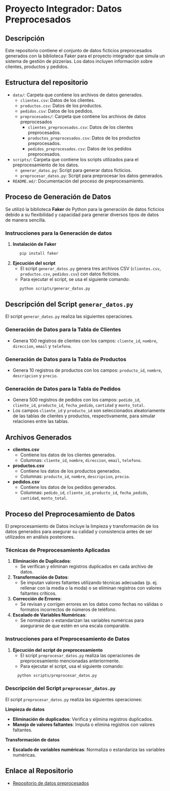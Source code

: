 # Proyecto Integrador: Datos Preprocesados

## Descripción

Este repositorio contiene el conjunto de datos ficticios preprocesados generados con la biblioteca Faker para el
proyecto integrador que simula un sistema de gestión de pizzerías. Los datos incluyen información sobre clientes,
productos y pedidos.

## Estructura del repositorio

- `data/`: Carpeta que contiene los archivos de datos generados.
    - `clientes.csv`: Datos de los clientes.
    - `productos.csv`: Datos de los productos.
    - `pedidos.csv`: Datos de los pedidos.
    - `preprocesados/`: Carpeta que contiene los archivos de datos preprocesados
        - `clientes_preprocesados.csv`: Datos de los clientes preprocesados.
        - `productos_preprocesados.csv`: Datos de los productos preprocesados.
        - `pedidos_preprocesados.csv`: Datos de los pedidos preprocesados.
- `scripts/`: Carpeta que contiene los scripts utilizados para el preprocesamiento de los datos.
    - `generar_datos.py`: Script para generar datos ficticios.
    - `preprocesar_datos.py`: Script para preprocesar los datos generados.
- `README.md/`: Documentación del proceso de preprocesamiento.

## Proceso de Generación de Datos

Se utilizó la biblioteca **Faker** de Python para la generación de datos ficticios debido a su flexibilidad y capacidad
para generar diversos tipos de datos de manera sencilla.

### Instrucciones para la Generación de datos

1. **Instalación de Faker**
   ```bash
      pip install faker
   ```
2. **Ejecución del script**
    - El script `generar_datos.py` genera tres archivos CSV (`clientes.csv`, `productos.csv`, `pedidos.csv`) con datos
      ficticios.
    - Para ejecutar el script, se usa el siguiente comando:
   ```bash
      python scripts/generar_datos.py
   ```

## Descripción del Script `generar_datos.py`

El script `generar_datos.py` realiza las siguientes operaciones.

### Generación de Datos para la Tabla de Clientes

* Genera 100 registros de clientes con los campos: `cliente_id`, `nombre`, `direccion`, `email` y `telefono`.

### Generación de Datos para la Tabla de Productos

* Genera 10 registros de productos con los campos: `producto_id`, `nombre`, `descripcion` y `precio`.

### Generación de Datos para la Tabla de Pedidos

* Genera 500 registros de pedidos con los campos: `pedido_id`, `cliente_id`, `producto_id`, `fecha_pedido`, `cantidad`
  y `monto_total`.
* Los campos `cliente_id` y `producto_id` son seleccionados aleatoriamente de las tablas de clientes y productos,
  respectivamente, para simular relaciones entre las tablas.

## Archivos Generados

* **clientes.csv**
    * Contiene los datos de los clientes generados.
    * Columnas: `cliente_id`, `nombre`, `direccion`, `email`, `telefono`.
* **productos.csv**
    * Contiene los datos de los productos generados.
    * Columnas: `producto_id`, `nombre`, `descripcion`, `precio`.
* **pedidos.csv**
    * Contiene los datos de los pedidos generados.
    * Columnas: `pedido_id`, `cliente_id`, `producto_id`, `fecha_pedido`, `cantidad`, `monto_total`.

## Proceso del Preprocesamiento de Datos

El preprocesamiento de Datos incluye la limpieza y transformación de los datos generados para asegurar su calidad y
consistencia antes de ser utilizados en análisis posteriores.

### Técnicas de Preprocesamiento Aplicadas

1. **Eliminación de Duplicados**:
    - Se verifican y eliminan registros duplicados en cada archivo de datos.
2. **Transformación de Datos**:
    - Se imputan valores faltantes utilizando técnicas adecuadas (p. ej. rellenar con la media o la moda) o se eliminan
      registros con valores faltantes críticos.
3. **Corrección de Errores**:
    - Se revisan y corrigen errores en los datos como fechas no válidas o formatos incorrectos de números de teléfono.
4. **Escalado de Variables Numéricas**:
    - Se normalizan o estandarizan las variables numéricas para asegurarse de que estén en una escala comparable.

### Instrucciones para el Preprocesamiento de Datos

1. **Ejecución del script de preprocesamiento**
    * El script `preprocesar_datos.py` realiza las operaciones de preprocesamiento mencionadas anteriormente.
    * Para ejecutar el script, usa el siguiente comando:
    ```bash
      python scripts/preprocesar_datos.py
    ```

### Descripción del Script `preprocesar_datos.py`

El script `preprocesar_datos.py` realiza las siguientes operaciones:

**Limpieza de datos**

* **Eliminación de duplicados**: Verifica y elimina registros duplicados.
* **Manejo de valores faltantes**: Imputa o elimina registros con valores faltantes.

**Transformación de datos**

* **Escalado de variables numéricas**: Normaliza o estandariza las variables numéricas.

## Enlace al Repositorio

- [Repositorio de datos preprocesados]()
